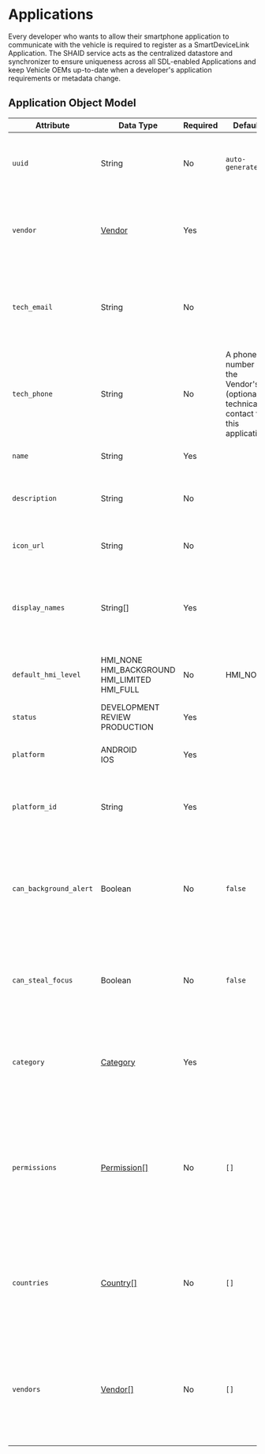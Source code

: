 # Applications
Every developer who wants to allow their smartphone application to communicate with the vehicle is required to register as a SmartDeviceLink Application. The SHAID service acts as the centralized datastore and synchronizer to ensure uniqueness across all SDL-enabled Applications and keep Vehicle OEMs up-to-date when a developer's application requirements or metadata change.

## Application Object Model
| Attribute | Data Type | Required | Default | Description |
|-----------|-----------|----------|---------|-------------|
| `uuid` | String | No | `auto-generated` | The UUID of the application. Do not share this value with others! |
| `vendor` | [Vendor](../../vendors/overview) | Yes | | A Vendor object containing the `id` of the Vendor who owns this application. |
| `tech_email` | String | No | | An email address of the Vendor's (optional) technical contact for this application. |
| `tech_phone` | String | No | A phone number of the Vendor's (optional) technical contact for this application. |
| `name` | String | Yes | | The internal name of this application. |
| `description` | String | No | | A brief description of what the application does. |
| `icon_url` | String | No | | A URL to an icon of the application's branding. |
| `display_names` | String[] | Yes | | An array of names which may be displayed as the application's name in the vehicle. |
| `default_hmi_level` | HMI_NONE<br/>HMI_BACKGROUND<br/>HMI_LIMITED<br/>HMI_FULL | No | HMI_NONE | The HMI Level the application expects to open with. |
| `status` | DEVELOPMENT<br/>REVIEW<br/>PRODUCTION | Yes | | The status of the application. |
| `platform` | ANDROID<br/>IOS | Yes | | The platform of the application. |
| `platform_id` | String | Yes | | The package name or bundle ID of the application. |
| `can_background_alert` | Boolean | No | `false` | Whether or not the application needs to be able to create an alert when running in the background. |
| `can_steal_focus` | Boolean | No | `false` | Whether or not the application needs to be able to request to enter the foreground. |
| `category` | [Category](../../categories/overview) | Yes | | A [category object](../../categories/overview) containing an `id` of the category the application should be listed in. |
| `permissions` | [Permission[]](../../permissions/overview) | No | `[]` | An array of [permission objects](../../permissions/overview), each containing the `id` of the permission the application uses and the `hmi_level` needed. |
| `countries` | [Country[]](../../countries/overview) | No | `[]` | An array of [country objects](../../countries/overview), each containing the `id` of the country the application is available in. |
| `vendors` | [Vendor[]](../../vendors/overview) | No | `[]` | An array of [vendor objects](../../vendors/overview), each containing the `id` of the vendor the application is granting read access to. |
